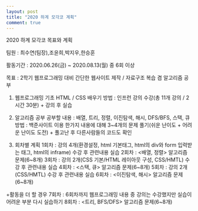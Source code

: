 ```yaml
---
layout: post
title: "2020 하계 모각코 계획"
comment: true
---
```


2020 하계 모각코 목표와 계획

팀원 : 최수연(팀장),조윤희,박지우,한승훈

활동기간 : 2020.06.26(금) ~ 2020.08.13(월) 중 6회 이상

목표 : 2학기 웹프로그래밍 대비 간단한 웹사이트 제작 / 자료구조 복습 겸 알고리즘 공부

1. 웹프로그래밍 기초 HTML / CSS 배우기
방법 : 인프런 강의 수강(총 11개 강의 / 2시간 30분) + 강의 후 실습

2. 알고리즘 공부
공부할 내용 : 배열, 트리, 정렬, 이진탐색, 해시, DFS/BFS, 스택, 큐
방법 : 백준사이트 이용
한가지 내용에 대해 3~4개의 문제 풀기(쉬운 난이도 + 어려운 난이도 도전) + 풀고난 후 다른사람들의 코드도 확인

3. 회차별 계획
1회차 : 강의 4개(환경설정, html 기본태그, html의 div와 form 입력받는 태그, html의 inframe) 수강 후 관련내용 실습
2회차 : <배열, 정렬> 알고리즘 문제(6~8개)
3회차 : 강의 2개(CSS 기본/HTML 레이아웃 구성, CSS/HMTL) 수강 후 관련내용 실습
4회차 : <스택, 큐> 알고리즘 문제(6~8개)
5회차 : 강의 2개(CSS/HMTL) 수강 후 관련내용 실습
6회차 : <이진탐색, 해시> 알고리즘 문제(6~8개)

+활동을 더 할 경우
7회차 : 6회차까지 웹프로그래밍 내용 중 강의는 수강했지만 실습이 어려운 부분 다시 실습하기
8회차 : <트리, BFS/DFS> 알고리즘 문제(6~8개)




